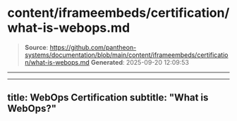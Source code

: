 # content/iframeembeds/certification/what-is-webops.md

> **Source**: https://github.com/pantheon-systems/documentation/blob/main/content/iframeembeds/certification/what-is-webops.md
> **Generated**: 2025-09-20 12:09:53

---

---
title: WebOps Certification
subtitle: "What is WebOps?"
---

<Partial file="certification-guide/what-is-webops.md" />
